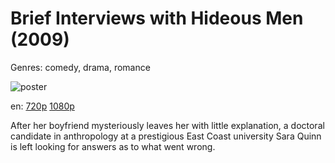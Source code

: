 # Brief Interviews with Hideous Men (2009)

Genres: comedy, drama, romance

![poster](http://image.tmdb.org/t/p/w500/gSG7HuD2p1sRsMDnIrU0G0VYNfZ.jpg)

en:
  [720p](magnet:?xt=urn:btih:E71797AAD1E7F2E1ACCE5CDF58022DB117447A45&tr=udp://glotorrents.pw:6969/announce&tr=udp://tracker.opentrackr.org:1337/announce&tr=udp://torrent.gresille.org:80/announce&tr=udp://tracker.openbittorrent.com:80&tr=udp://tracker.coppersurfer.tk:6969&tr=udp://tracker.leechers-paradise.org:6969&tr=udp://p4p.arenabg.ch:1337&tr=udp://tracker.internetwarriors.net:1337)
  [1080p](magnet:?xt=urn:btih:BFCB944B5015D1D4519B1E51CB65403FD6890584&tr=udp://glotorrents.pw:6969/announce&tr=udp://tracker.opentrackr.org:1337/announce&tr=udp://torrent.gresille.org:80/announce&tr=udp://tracker.openbittorrent.com:80&tr=udp://tracker.coppersurfer.tk:6969&tr=udp://tracker.leechers-paradise.org:6969&tr=udp://p4p.arenabg.ch:1337&tr=udp://tracker.internetwarriors.net:1337)
  


After her boyfriend mysteriously leaves her with little explanation, a doctoral candidate in anthropology at a prestigious East Coast university Sara Quinn is left looking for answers as to what went wrong.